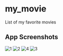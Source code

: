 # my_movie

List of my favorite movies

## App Screenshots


![1](https://user-images.githubusercontent.com/59571289/130026982-364e29de-291f-4e5a-aa42-81fd90876fba.jpg)
![2](https://user-images.githubusercontent.com/59571289/130027098-6feb5e08-33af-432a-a145-c78e9bfd849f.jpg)
![4](https://user-images.githubusercontent.com/59571289/130028029-fa2b0c35-8f47-45e4-8408-6721c989801a.jpg)
![3](https://user-images.githubusercontent.com/59571289/130028037-820c5bc5-d6dd-430c-a48b-5c8c1e4f3a54.jpg)

